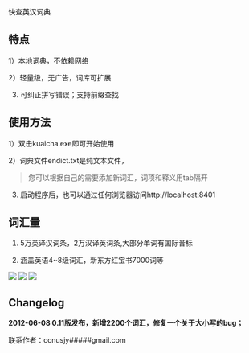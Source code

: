 快查英汉词典
## 特点 ##
1）本地词典，不依赖网络

2）轻量级，无广告，词库可扩展

3) 可纠正拼写错误；支持前缀查找

## 使用方法 ##
1）双击kuaicha.exe即可开始使用

2）词典文件endict.txt是纯文本文件，
> 您可以根据自己的需要添加新词汇，词项和释义用tab隔开

3) 启动程序后，也可以通过任何浏览器访问http://localhost:8401

## 词汇量 ##

1) 5万英译汉词条，2万汉译英词条,大部分单词有国际音标

2) 涵盖英语4~8级词汇，新东方红宝书7000词等


<img src='http://kuaicha.googlecode.com/files/kuaicha.JPG' />

<img src='http://kuaicha.googlecode.com/files/p1.JPG' />

<img src='http://kuaicha.googlecode.com/files/p2.JPG' />

## Changelog ##

**2012-06-08 0.11版发布，新增2200个词汇，修复一个关于大小写的bug；**


联系作者：ccnusjy#####gmail.com